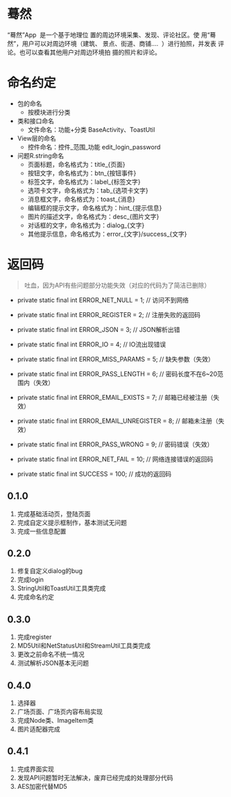 # 蓦然
“蓦然”App  是一个基于地理位 置的周边环境采集、发现、评论社区。使 用“蓦然”，用户可以对周边环境（建筑、 景点、街道、商铺….  ）进行拍照，并发表 评论。也可以查看其他用户对周边环境拍 摄的照片和评论。 

# 命名约定
* 包的命名
    * 按模块进行分类
* 类和接口命名
    * 文件命名：功能+分类 BaseActivity、ToastUtil
* View层的命名
    * 控件命名：控件_范围_功能 edit_login_password
* 问题R.string命名
    * 页面标题，命名格式为：title_{页面}
    * 按钮文字，命名格式为：btn_{按钮事件}
    * 标签文字，命名格式为：label_{标签文字}
    * 选项卡文字，命名格式为：tab_{选项卡文字}
    * 消息框文字，命名格式为：toast_{消息}
    * 编辑框的提示文字，命名格式为：hint_{提示信息}
    * 图片的描述文字，命名格式为：desc_{图片文字}
    * 对话框的文字，命名格式为：dialog_{文字}
    * 其他提示信息，命名格式为：error_{文字}/success_{文字}

# 返回码

> 吐血，因为API有些问题部分功能失效（对应的代码为了简洁已删除）

*    private static final int ERROR_NET_NULL = 1;            // 访问不到网络
*    private static final int ERROR_REGISTER = 2;            // 注册失败的返回码
*    private static final int ERROR_JSON = 3;                // JSON解析出错
*    private static final int ERROR_IO = 4;                  // IO流出现错误
*    private static final int ERROR_MISS_PARAMS = 5;         // 缺失参数（失效）
*    private static final int ERROR_PASS_LENGTH = 6;         // 密码长度不在6~20范围内（失效）
*    private static final int ERROR_EMAIL_EXISTS = 7;        // 邮箱已经被注册（失效）
*    private static final int ERROR_EMAIL_UNREGISTER = 8;    // 邮箱未注册（失效）
*    private static final int ERROR_PASS_WRONG = 9;          // 密码错误（失效）
*    private static final int ERROR_NET_FAIL = 10;           // 网络连接错误的返回码

*    private static final int SUCCESS = 100;                 // 成功的返回码


## 0.1.0
1. 完成基础活动页，登陆页面
2. 完成自定义提示框制作，基本测试无问题
3. 完成一些信息配置

## 0.2.0
1. 修复自定义dialog的bug
2. 完成login
3. StringUtil和ToastUtil工具类完成
4. 完成命名约定

## 0.3.0
1. 完成register
2. MD5Util和NetStatusUtil和StreamUtil工具类完成
3. 更改之前命名不统一情况
4. 测试解析JSON基本无问题

## 0.4.0
1. 选择器
2. 广场页面、广场页内容布局实现
3. 完成Node类、ImageItem类
4. 图片适配器完成


## 0.4.1
1. 完成界面实现
2. 发现API问题暂时无法解决，废弃已经完成的处理部分代码
3. AES加密代替MD5